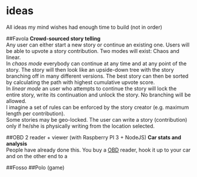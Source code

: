 # ideas
All ideas my mind wishes had enough time to build (not in order)

##Favola
**Crowd-sourced story telling**   
Any user can either start a new story or continue an existing one. Users will be able to upvote a story contribution. Two modes will exist: Chaos and linear.   
In _chaos mode_ everybody can continue at any time and at any point of the story. The story will then look like an upside-down tree with the story branching off in many different versions. The best story can then be sorted by calculating the path with highest cumulative upvote score.   
In _linear mode_ an user who attempts to continue the story will lock the entire story, write its continuation and unlock the story. No branching will be allowed.   
I imagine a set of rules can be enforced by the story creator (e.g. maximum length per contribution).   
Some stories may be geo-locked. The user can write a story (contribution) only if he/she is physically writing from the location selected.

##OBD 2 reader + viewer (with Raspberry PI 3 + NodeJS)
**Car stats and analysis**    
People have already done this. You buy a [OBD](https://en.wikipedia.org/wiki/On-board_diagnostics) reader, hook it up to your car and on the other end to a 


##Fosso 
##Polo (game)
